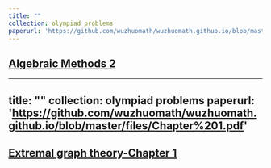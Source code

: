 ```yaml
---
title: ""
collection: olympiad problems
paperurl: 'https://github.com/wuzhuomath/wuzhuomath.github.io/blob/master/files/AlgebraicMethods2.pdf'
---
```


[Algebraic Methods 2](https://wuzhuomath.github.io/files/AlgebraicMethods2.pdf)
---

---
title: ""
collection: olympiad problems
paperurl: 'https://github.com/wuzhuomath/wuzhuomath.github.io/blob/master/files/Chapter%201.pdf'
---

[Extremal graph theory-Chapter 1](https://wuzhuomath.github.io/files/Chapter%201.pdf)
---
